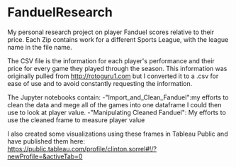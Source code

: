 # FanduelResearch
My personal research project on player Fanduel scores relative to their price. Each Zip contains work for a different Sports League, with the league name in the file name.

The CSV file is the information for each player's performance and their price for every game they played through the season. This information was originally pulled from http://rotoguru1.com but I converted it to a .csv for ease of use and to avoid constantly requesting the information.

The Jupyter notebooks contain:
-"Import_and_Clean_Fanduel":my efforts to clean the data and mege all of the games into one dataframe I could then use to look at player value.
-"Manipulating Cleaned Fanduel": My efforts to use the cleaned frame to measure player value

I also created some visualizations using these frames in Tableau Public and have published them here: https://public.tableau.com/profile/clinton.sorrel#!/?newProfile=&activeTab=0
